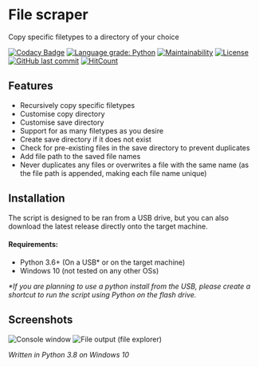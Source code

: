 # File scraper
 Copy specific filetypes to a directory of your choice

[![Codacy Badge](https://api.codacy.com/project/badge/Grade/6dfa8cbba0284a2298ce7fa7fa1e265c)](https://www.codacy.com/manual/smcclennon/File-scraper?utm_source=github.com&amp;utm_medium=referral&amp;utm_content=smcclennon/File-scraper&amp;utm_campaign=Badge_Grade)
[![Language grade: Python](https://img.shields.io/lgtm/grade/python/g/smcclennon/File-scraper.svg?logo=lgtm&logoWidth=18)](https://lgtm.com/projects/g/smcclennon/File-scraper/context:python)
[![Maintainability](https://api.codeclimate.com/v1/badges/a4e85e15988e4dab380f/maintainability)](https://codeclimate.com/github/smcclennon/File-scraper/maintainability)
[![License](https://img.shields.io/github/license/smcclennon/File-scraper)](LICENSE)
[![GitHub last commit](https://img.shields.io/github/last-commit/smcclennon/File-scraper)](https://github.com/smcclennon/File-scraper/commits)
[![HitCount](https://hits.dwyl.com/smcclennon/File-scraper.svg)](https://hits.dwyl.com/smcclennon/File-scraper)

## Features
- Recursively copy specific filetypes
- Customise copy directory
- Customise save directory
- Support for as many filetypes as you desire
- Create save directory if it does not exist
- Check for pre-existing files in the save directory to prevent duplicates
- Add file path to the saved file names
- Never duplicates any files or overwrites a file with the same name (as the file path is appended, making each file name unique)


## Installation
The script is designed to be ran from a USB drive, but you can also download the latest release directly onto the target machine.

#### Requirements:
- Python 3.6+ (On a USB* or on the target machine)
- Windows 10 (not tested on any other OSs)

*\*If you are planning to use a python install from the USB, please create a shortcut to run the script using Python on the flash drive.*

## Screenshots
![Console window](https://smcclennon.github.io/assets/images/screenshots/File-scraper/console-window.png)
![File output (file explorer)](https://smcclennon.github.io/assets/images/screenshots/File-scraper/file-output.png)

*Written in Python 3.8 on Windows 10*
